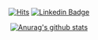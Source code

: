 <div align=center>

[![Hits](https://hits.seeyoufarm.com/api/count/incr/badge.svg?url=https%3A%2F%2Fgithub.com%2Fjunncode%2Fhit-counter&count_bg=%2379C83D&title_bg=%23555555&icon=&icon_color=%23E7E7E7&title=hits&edge_flat=false)](https://hits.seeyoufarm.com)
[![Linkedin Badge](https://img.shields.io/badge/-LinkedIn-blue?style=flat-square&logo=Linkedin&logoColor=white&link=https://www.linkedin.com/in/seong-yun-byeon-8183a8113/)](https://www.linkedin.com/in/seongjun-y-1704b9203/)

</div>

<div align=center>

[![Anurag's github stats](https://github-readme-stats.vercel.app/api?username=junncode&show_icons=true&theme=tokyonight&count_private=true)](https://github.com/anuraghazra/github-readme-stats)

</div>
